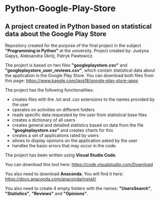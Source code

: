 # Python-Google-Play-Store
## A project created in Python based on statistical data about the Google Play Store

Repository created for the purpose of the final project in the subject **"Programming in Python"** at the university. Project created by: Justyna Gapys, Aleksandra Okrój, Patryk Pawłowicz.

The project is based on two files **"googleplaystore.csv"** and **"googleplaystore_user_reviews.csv"**, which contain statistical data about the application in the Google Play Store.
You can download both files from this page: https://www.kaggle.com/lava18/google-play-store-apps

The project has the following functionalities:
* creates files with the .txt and .csv extensions to the names provided by the user
* operates on activities on different folders
* reads specific data requested by the user from statistical base files
* creates a dictionary of all users
* creates general and detailed statistics based on data from the file **"googleplaystore.csv"** and creates charts for this
* creates a set of applications rated by users
* allows to display opinions on the application asked by the user
* handles the basic errors that may occur in the code.

The project has been written using **Visual Studio Code**.

You can download this tool here: https://code.visualstudio.com/Download

You also need to download **Anaconda**. You will find it here: https://docs.anaconda.com/anaconda/install/

You also need to create 4 empty folders with the names: **"UsersSearch"**, **"Statistics"**, **"Reviews"** and **"Opinions"**.
